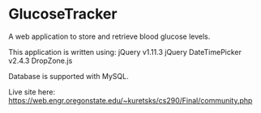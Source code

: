 # GlucoseTracker
A web application to store and retrieve blood glucose levels.

This application is written using:
jQuery v1.11.3
jQuery DateTimePicker v2.4.3
DropZone.js 

Database is supported with MySQL. 

Live site here: 
https://web.engr.oregonstate.edu/~kuretsks/cs290/Final/community.php

